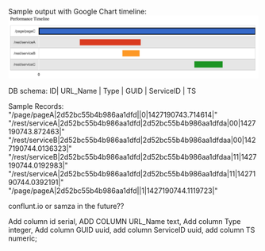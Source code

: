 Sample output with Google Chart timeline:
![SOA_Tracer_Timeline](https://github.com/joychester/soa_tracer_poc/blob/master/gchart_timing.png)

DB schema:
ID| URL_Name | Type | GUID | ServiceID | TS

Sample Records:
"/page/pageA|2d52bc55b4b986aa1dfd||0|1427190743.714614|"
"/rest/serviceA|2d52bc55b4b986aa1dfd|2d52bc55b4b986aa1dfda|00|1427190743.872463|"
"/rest/serviceB|2d52bc55b4b986aa1dfd|2d52bc55b4b986aa1dfdaa|00|1427190744.0136323|"
"/rest/serviceB|2d52bc55b4b986aa1dfd|2d52bc55b4b986aa1dfdaa|11|1427190744.0192983|"
"/rest/serviceA|2d52bc55b4b986aa1dfd|2d52bc55b4b986aa1dfda|11|1427190744.0392191|"
"/page/pageA|2d52bc55b4b986aa1dfd||1|1427190744.1119723|"

conflunt.io or samza in the future??

Add column id serial,
ADD COLUMN URL_Name text,
Add column Type integer,
Add column GUID uuid, 
add column ServiceID uuid, 
add column TS  numeric;

